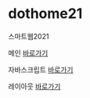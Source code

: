 # dothome21
 스마트웹2021
 
메인 <a href="https://cherin0115.github.io/dothome21/"> 바로가기</a>
 
자바스크립트 <a href="https://cherin0115.github.io/dothome21/javascript/javascript100.html/"> 바로가기</a>

레이아웃 <a href="https://cherin0115.github.io/dothome21/layout/index.html"> 바로가기</a> 
